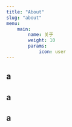 ```yaml
---
title: "About"
slug: "about"
menu:
    main:
        name: 关于
        weight: 10
        params: 
            icon: user
---
```


## a
## a
## a

